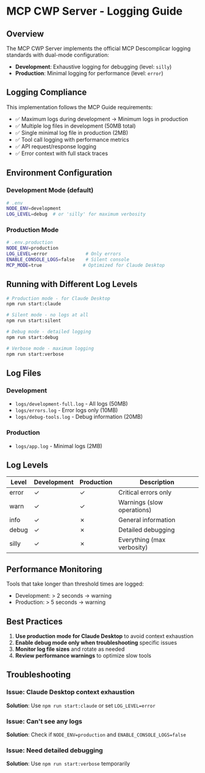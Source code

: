 # MCP CWP Server - Logging Guide

## Overview

The MCP CWP Server implements the official MCP Descomplicar logging standards with dual-mode configuration:
- **Development**: Exhaustive logging for debugging (level: `silly`)
- **Production**: Minimal logging for performance (level: `error`)

## Logging Compliance

This implementation follows the MCP Guide requirements:
- ✅ Maximum logs during development → Minimum logs in production
- ✅ Multiple log files in development (50MB total)
- ✅ Single minimal log file in production (2MB)
- ✅ Tool call logging with performance metrics
- ✅ API request/response logging
- ✅ Error context with full stack traces

## Environment Configuration

### Development Mode (default)
```bash
# .env
NODE_ENV=development
LOG_LEVEL=debug  # or 'silly' for maximum verbosity
```

### Production Mode
```bash
# .env.production
NODE_ENV=production
LOG_LEVEL=error              # Only errors
ENABLE_CONSOLE_LOGS=false    # Silent console
MCP_MODE=true               # Optimized for Claude Desktop
```

## Running with Different Log Levels

```bash
# Production mode - for Claude Desktop
npm run start:claude

# Silent mode - no logs at all
npm run start:silent

# Debug mode - detailed logging
npm run start:debug

# Verbose mode - maximum logging
npm run start:verbose
```

## Log Files

### Development
- `logs/development-full.log` - All logs (50MB)
- `logs/errors.log` - Error logs only (10MB)
- `logs/debug-tools.log` - Debug information (20MB)

### Production
- `logs/app.log` - Minimal logs (2MB)

## Log Levels

| Level | Development | Production | Description |
|-------|-------------|------------|-------------|
| error | ✓ | ✓ | Critical errors only |
| warn | ✓ | ✓ | Warnings (slow operations) |
| info | ✓ | ✗ | General information |
| debug | ✓ | ✗ | Detailed debugging |
| silly | ✓ | ✗ | Everything (max verbosity) |

## Performance Monitoring

Tools that take longer than threshold times are logged:
- Development: > 2 seconds → warning
- Production: > 5 seconds → warning

## Best Practices

1. **Use production mode for Claude Desktop** to avoid context exhaustion
2. **Enable debug mode only when troubleshooting** specific issues
3. **Monitor log file sizes** and rotate as needed
4. **Review performance warnings** to optimize slow tools

## Troubleshooting

### Issue: Claude Desktop context exhaustion
**Solution**: Use `npm run start:claude` or set `LOG_LEVEL=error`

### Issue: Can't see any logs
**Solution**: Check if `NODE_ENV=production` and `ENABLE_CONSOLE_LOGS=false`

### Issue: Need detailed debugging
**Solution**: Use `npm run start:verbose` temporarily